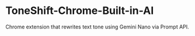 # ToneShift-Chrome-Built-in-AI
Chrome extension that rewrites text tone using Gemini Nano via Prompt API.
